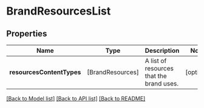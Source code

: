 # BrandResourcesList

## Properties
Name | Type | Description | Notes
------------ | ------------- | ------------- | -------------
**resourcesContentTypes** | [BrandResources] | A list of resources that the brand uses. | [optional] 

[[Back to Model list]](../README.md#documentation-for-models) [[Back to API list]](../README.md#documentation-for-api-endpoints) [[Back to README]](../README.md)


